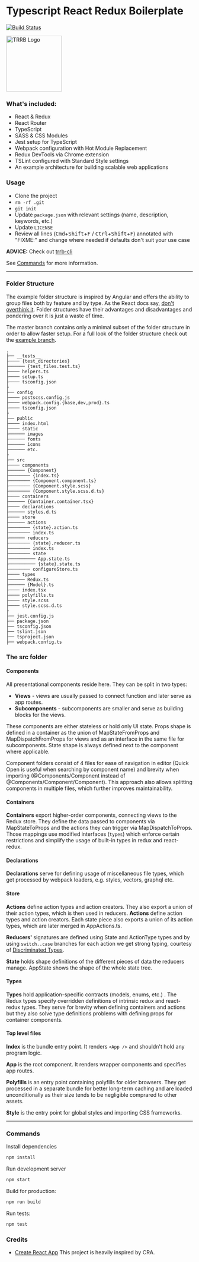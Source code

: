 # Typescript React Redux Boilerplate
[![Build Status](https://travis-ci.org/kayKayEhnn/typescript-react-redux-boilerplate.svg?branch=master)](https://travis-ci.org/kayKayEhnn/typescript-react-redux-boilerplate)

<img src="https://user-images.githubusercontent.com/19822240/52233118-ef9a1900-28c6-11e9-9cb2-a81e9b34df09.png" alt="TRRB Logo" width="150">

### What's included:

- React & Redux
- React Router
- TypeScript
- SASS & CSS Modules
- Jest setup for TypeScript
- Webpack configuration with Hot Module Replacement
- Redux DevTools via Chrome extension
- TSLint configured with Standard Style settings
- An example architecture for building scalable web applications

### Usage
- Clone the project
- `rm -rf .git`
- `git init`
- Update `package.json` with relevant settings (name, description, keywords, etc.)
- Update `LICENSE`
- Review all lines (<kbd>Cmd</kbd>+<kbd>Shift</kbd>+<kbd>F</kbd> / <kbd>Ctrl</kbd>+<kbd>Shift</kbd>+<kbd>F</kbd>) annotated with "FIXME:" and change where needed if defaults don't suit your use case

**ADVICE:** Check out [trrb-cli](https://github.com/kayKayEhnn/trrb-cli)

See [Commands](#commands) for more information.

---

### Folder Structure

The example folder structure is inspired by Angular and offers the ability to group files both by feature and by type. As the React docs say, [don't overthink it](https://reactjs.org/docs/faq-structure.html#dont-overthink-it). Folder structures have their advantages and disadvantages and pondering over it is just a waste of time.

The master branch contains only a minimal subset of the folder structure in order to allow faster setup. For a full look of the folder structure check out the [example branch](https://github.com/kayKayEhnn/typescript-react-redux-boilerplate/tree/example).

```
.
├── __tests__
├──── {test_directories}
├────── {test_files.test.ts}
├──── helpers.ts
├──── setup.ts
├──── tsconfig.json
├
├── config
├──── postscss.config.js
├──── webpack.config.{base,dev,prod}.ts
├──── tsconfig.json
├
├── public
├──── index.html
├──── static
├────── images
├────── fonts
├────── icons
├────── etc.
├
├── src
├──── components
├────── {Component}
├──────── {index.ts}
├──────── {Component.component.ts}
├──────── {Component.style.scss}
├──────── {Component.style.scss.d.ts}
├──── containers
├────── {Container.container.tsx}
├──── declarations
├────── styles.d.ts
├──── store
├────── actions
├──────── {state}.action.ts
├──────── index.ts
├────── reducers
├──────── {state}.reducer.ts
├──────── index.ts
├──────── state
├────────── App.state.ts
├────────── {state}.state.ts
├──────── configureStore.ts
├──── types
├────── Redux.ts
├────── {Model}.ts
├──── index.tsx
├──── polyfills.ts
├──── style.scss
├──── style.scss.d.ts
├
├── jest.config.js
├── package.json
├── tsconfig.json
├── tslint.json
├── tsproject.json
├── webpack.config.ts
```

### The src folder

#### Components
All presentational components reside here. They can be split in two types:
- **Views** - views are usually passed to connect function and later serve as app routes.
- **Subcomponents** - subcomponents are smaller and serve as building blocks for the views.

<!--- (TODO: Add links to all types of props/state definitions) --->

These components are either stateless or hold only UI state. Props shape is defined in a container as the union of MapStateFromProps and MapDispatchFromProps for views and as an interface in the same file for subcomponents. State shape is always defined next to the component where applicable.

Component folders consist of 4 files for ease of navigation in editor (Quick Open is useful when searching by component name) and brevity when importing (@Components/Component instead of @Components/Component/Component). This approach also allows splitting components in multiple files, which further improves maintainability.

#### Containers
**Containers** export higher-order components, connecting views to the Redux store. They define the data passed to components via MapStateToProps and the actions they can trigger via MapDispatchToProps. Those mappings use modified interfaces (`types`) which enforce certain restrictions and simplify the usage of built-in types in redux and react-redux.

#### Declarations
**Declarations** serve for defining usage of miscellaneous file types, which get processed by webpack loaders, e.g. styles, vectors, graphql etc.

#### Store
**Actions** define action types and action creators. They also export a union of their action types, which is then used in reducers.
**Actions** define action types and action creators. Each state piece also exports a union of its action types, which are later merged in AppActions.ts.

**Reducers'** signatures are defined using State and ActionType types and by using `switch..case` branches for each action we get strong typing, courtesy of [Discriminated Types](https://www.typescriptlang.org/docs/handbook/advanced-types.html#discriminated-unions).

**State** holds shape definitions of the different pieces of data the reducers manage. AppState shows the shape of the whole state tree.

#### Types

**Types** hold application-specific contracts (models, enums, etc.) . The Redux types specify overridden definitions of intrinsic redux and react-redux types. They serve for brevity when defining containers and actions but they also solve type definitions problems with defining props for container components.

#### Top level files

**Index** is the bundle entry point. It renders `<App />` and shouldn't hold any program logic.

**App** is the root component. It renders wrapper components and specifies app routes.

**Polyfills** is an entry point containing polyfills for older browsers. They get processed in a separate bundle for better long-term caching and are loaded unconditionally as their size tends to be negligible comprared to other assets.

**Style** is the entry point for global styles and importing CSS frameworks.

---

### Commands

Install dependencies
```bash
npm install
```

Run development server
```bash
npm start
```

Build for production:
```bash
npm run build
```

Run tests:
```bash
npm test
```

### Credits
 - [Create React App](https://github.com/facebook/create-react-app) This project is heavily inspired by CRA.
